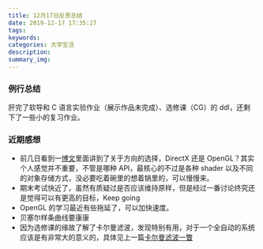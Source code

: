 ```yaml
---
title: 12月17日反思总结
date: 2019-12-17 17:35:27
tags:
keywords:
categories: 大学生活
description:
summary_img:
---
```


### 例行总结

肝完了软导和 C 语言实验作业（展示作品未完成）、选修课（CG）的 ddl，还剩下了一些小的复习作业。

### 近期感想

-   前几日看到一[博文](https://www.cnblogs.com/clayman/archive/2009/05/17/1459001.html)里面讲到了关于方向的选择，DirectX 还是 OpenGL？其实个人感觉并不重要，不管是哪种 API，最核心的不过是各种 shader 以及不同的对象存储方式，没必要吃着碗里的想着锅里的，可以慢慢来。
-   期末考试快近了，虽然有质疑过是否应该维持原样，但是经过一番讨论终究还是觉得可以有更高的目标，Keep going
-   OpenGL 的学习最近有些拖延了，可以加快速度。
-   贝塞尔样条曲线要康康
-   因为选修课的缘故了解了卡尔曼滤波，发现特别有用，对于一个全自动的系统应该是有非常大的意义的，具体见上一篇[卡尔曼滤波一瞥](https://hyiker.github.io/2019/12/16/%E5%8D%A1%E5%B0%94%E6%9B%BC%E6%BB%A4%E6%B3%A2%E4%B8%80%E7%9E%A5/)
